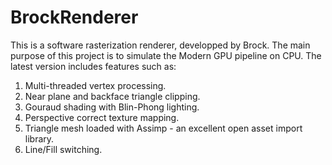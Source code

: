 # BrockRenderer
This is a software rasterization renderer, developped by Brock.
The main purpose of this project is to simulate the Modern GPU pipeline on CPU.
The latest version includes features such as:
1. Multi-threaded vertex processing.
2. Near plane and backface triangle clipping.
3. Gouraud shading with Blin-Phong lighting.
4. Perspective correct texture mapping.
5. Triangle mesh loaded with Assimp - an excellent open asset import library.
6. Line/Fill switching.
 
